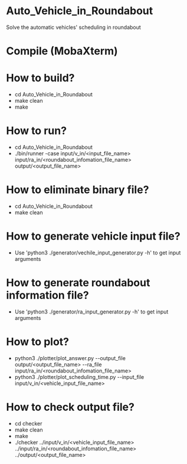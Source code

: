 # Auto_Vehicle_in_Roundabout
Solve the automatic vehicles' scheduling in roundabout

# Compile (MobaXterm)
# How to build? 
- cd Auto_Vehicle_in_Roundabout
- make clean
- make

# How to run?
- cd Auto_Vehicle_in_Roundabout
- ./bin/runner -case<index> input/v_in/<input_file_name> input/ra_in/<roundabout_infomation_file_name> output/<output_file_name>

# How to eliminate binary file?
- cd Auto_Vehicle_in_Roundabout
- make clean

# How to generate vehicle input file?
- Use 'python3 ./generator/vechile_input_generator.py -h' to get input arguments

# How to generate roundabout information file?
- Use 'python3 ./generator/ra_input_generator.py -h' to get input arguments

# How to plot?
- python3 ./plotter/plot_answer.py --output_file output/<output_file_name> --ra_file input/ra_in/<roundabout_infomation_file_name>
- python3 ./plotter/plot_scheduling_time.py --input_file input/v_in/<vehicle_input_file_name>

# How to check output file?
- cd checker
- make clean
- make
- ./checker ../input/v_in/<vehicle_input_file_name> ../input/ra_in/<roundabout_infomation_file_name> ../output/<output_file_name>



